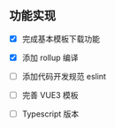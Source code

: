 ## 功能实现

- [x] 完成基本模板下载功能

- [x] 添加 rollup 编译

- [ ] 添加代码开发规范 eslint

- [ ] 完善 VUE3 模板

- [ ] Typescript 版本

